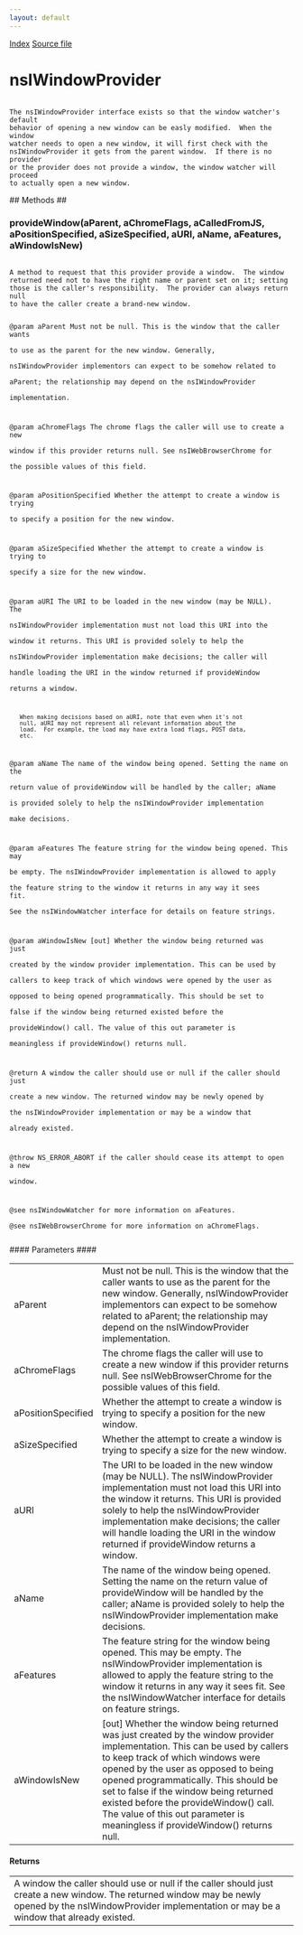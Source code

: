 ```yaml
---
layout: default
---
```

<div id='links'><a href="../index.html">Index</a>
<a href="http://dxr.mozilla.org/mozilla-central/source/embedding/nsIWindowProvider.idl">Source file</a>
</div>

# nsIWindowProvider #
<code>  
The nsIWindowProvider interface exists so that the window watcher's default  
behavior of opening a new window can be easly modified.  When the window  
watcher needs to open a new window, it will first check with the  
nsIWindowProvider it gets from the parent window.  If there is no provider  
or the provider does not provide a window, the window watcher will proceed  
to actually open a new window.  
  
</code>
## Methods ##

### provideWindow(aParent, aChromeFlags, aCalledFromJS, aPositionSpecified, aSizeSpecified, aURI, aName, aFeatures, aWindowIsNew) ###
<code>  
A method to request that this provider provide a window.  The window  
returned need not to have the right name or parent set on it; setting  
those is the caller's responsibility.  The provider can always return null  
to have the caller create a brand-new window.  
  
@param aParent Must not be null.  This is the window that the caller wants  
       to use as the parent for the new window.  Generally,  
       nsIWindowProvider implementors can expect to be somehow related to  
       aParent; the relationship may depend on the nsIWindowProvider  
       implementation.  
  
@param aChromeFlags The chrome flags the caller will use to create a new  
       window if this provider returns null.  See nsIWebBrowserChrome for  
       the possible values of this field.  
  
@param aPositionSpecified Whether the attempt to create a window is trying  
       to specify a position for the new window.  
  
@param aSizeSpecified Whether the attempt to create a window is trying to  
       specify a size for the new window.  
  
@param aURI The URI to be loaded in the new window (may be NULL).  The  
       nsIWindowProvider implementation must not load this URI into the  
       window it returns.  This URI is provided solely to help the  
       nsIWindowProvider implementation make decisions; the caller will  
       handle loading the URI in the window returned if provideWindow  
       returns a window.  
  
       When making decisions based on aURI, note that even when it's not  
       null, aURI may not represent all relevant information about the  
       load.  For example, the load may have extra load flags, POST data,  
       etc.  
  
@param aName The name of the window being opened.  Setting the name on the  
       return value of provideWindow will be handled by the caller; aName  
       is provided solely to help the nsIWindowProvider implementation  
       make decisions.  
  
@param aFeatures The feature string for the window being opened.  This may  
       be empty.  The nsIWindowProvider implementation is allowed to apply  
       the feature string to the window it returns in any way it sees fit.  
       See the nsIWindowWatcher interface for details on feature strings.  
  
@param aWindowIsNew [out] Whether the window being returned was just  
       created by the window provider implementation.  This can be used by  
       callers to keep track of which windows were opened by the user as  
       opposed to being opened programmatically.  This should be set to  
       false if the window being returned existed before the  
       provideWindow() call.  The value of this out parameter is  
       meaningless if provideWindow() returns null.  
  
@return A window the caller should use or null if the caller should just  
        create a new window.  The returned window may be newly opened by  
        the nsIWindowProvider implementation or may be a window that  
        already existed.  
  
@throw NS_ERROR_ABORT if the caller should cease its attempt to open a new  
                      window.  
  
@see nsIWindowWatcher for more information on aFeatures.  
@see nsIWebBrowserChrome for more information on aChromeFlags.  
  
</code>
#### Parameters ####

<table>

<tr>
<td>aParent</td>
<td>Must not be null.  This is the window that the caller wants  
       to use as the parent for the new window.  Generally,  
       nsIWindowProvider implementors can expect to be somehow related to  
       aParent; the relationship may depend on the nsIWindowProvider  
       implementation.  
</td>
</tr>

<tr>
<td>aChromeFlags</td>
<td>The chrome flags the caller will use to create a new  
       window if this provider returns null.  See nsIWebBrowserChrome for  
       the possible values of this field.  
</td>
</tr>

<tr>
<td>aPositionSpecified</td>
<td>Whether the attempt to create a window is trying  
       to specify a position for the new window.  
</td>
</tr>

<tr>
<td>aSizeSpecified</td>
<td>Whether the attempt to create a window is trying to  
       specify a size for the new window.  
</td>
</tr>

<tr>
<td>aURI</td>
<td>The URI to be loaded in the new window (may be NULL).  The  
       nsIWindowProvider implementation must not load this URI into the  
       window it returns.  This URI is provided solely to help the  
       nsIWindowProvider implementation make decisions; the caller will  
       handle loading the URI in the window returned if provideWindow  
       returns a window.  
</td>
</tr>

<tr>
<td>aName</td>
<td>The name of the window being opened.  Setting the name on the  
       return value of provideWindow will be handled by the caller; aName  
       is provided solely to help the nsIWindowProvider implementation  
       make decisions.  
</td>
</tr>

<tr>
<td>aFeatures</td>
<td>The feature string for the window being opened.  This may  
       be empty.  The nsIWindowProvider implementation is allowed to apply  
       the feature string to the window it returns in any way it sees fit.  
       See the nsIWindowWatcher interface for details on feature strings.  
</td>
</tr>

<tr>
<td>aWindowIsNew</td>
<td>[out] Whether the window being returned was just  
       created by the window provider implementation.  This can be used by  
       callers to keep track of which windows were opened by the user as  
       opposed to being opened programmatically.  This should be set to  
       false if the window being returned existed before the  
       provideWindow() call.  The value of this out parameter is  
       meaningless if provideWindow() returns null.  
</td>
</tr>

</table>

#### Returns ####

<table>

<tr>
<td>A window the caller should use or null if the caller should just  
        create a new window.  The returned window may be newly opened by  
        the nsIWindowProvider implementation or may be a window that  
        already existed.  
</td>
</tr>

</table>
